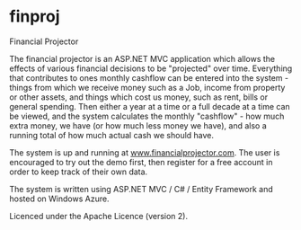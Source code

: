 finproj
=======

Financial Projector

The financial projector is an ASP.NET MVC application which allows the effects of various financial decisions to be "projected" over time. Everything that contributes to ones monthly cashflow can be entered into the system - things from which we receive money such as a Job, income from property or other assets, and things which cost us money, such as rent, bills or general spending. Then either a year at a time or a full decade at a time can be viewed, and the system calculates the monthly "cashflow" - how much extra money, we have (or how much less money we have), and also a running total of how much actual cash we should have.

The system is up and running at www.financialprojector.com.  The user is encouraged to try out the demo first,
then register for a free account in order to keep track of their own data.

The system is written using ASP.NET MVC / C# / Entity Framework and hosted on Windows Azure.

Licenced under the Apache Licence (version 2).

